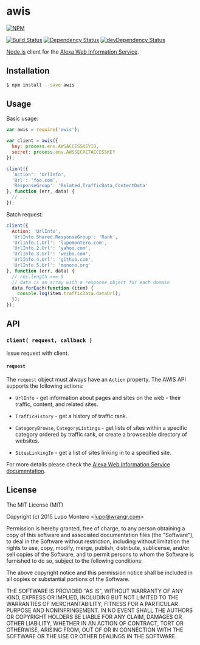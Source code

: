 # awis

[![NPM](https://nodei.co/npm/awis.png?compact=true)](https://nodei.co/npm/awis/)

[![Build Status](https://secure.travis-ci.org/wrangr/awis.png)](http://travis-ci.org/wrangr/awis)
[![Dependency Status](https://david-dm.org/wrangr/awis.png)](https://david-dm.org/wrangr/awis)
[![devDependency Status](https://david-dm.org/wrangr/awis/dev-status.png)](https://david-dm.org/wrangr/awis#info=devDependencies)

[Node.js](http://nodejs.org/) client for the [Alexa Web Information
Service](http://aws.amazon.com/awis/).

## Installation

```sh
$ npm install --save awis
```

## Usage

Basic usage:

```javascript
var awis = require('awis');

var client = awis({
  key: process.env.AWSACCESSKEYID,
  secret: process.env.AWSSECRETACCESSKEY
});

client({
  'Action': 'UrlInfo',
  'Url': 'foo.com',
  'ResponseGroup': 'Related,TrafficData,ContentData'
}, function (err, data) {
  // ...
});
```

Batch request:

```js
client({
  Action: 'UrlInfo',
  'UrlInfo.Shared.ResponseGroup': 'Rank',
  'UrlInfo.1.Url': 'lupomontero.com',
  'UrlInfo.2.Url': 'yahoo.com',
  'UrlInfo.3.Url': 'weibo.com',
  'UrlInfo.4.Url': 'github.com',
  'UrlInfo.5.Url': 'monono.org'
}, function (err, data) {
  // res.length === 5
  // data is an array with a response object for each domain
  data.forEach(function (item) {
    console.log(item.trafficData.dataUrl);
  });
});
```

## API

### `client( request, callback )`

Issue request with client.

#### `request`

The `request` object must always have an `Action` property. The AWIS API
supports the following actions:

* `UrlInfo` - get information about pages and sites on the web - their traffic,
content, and related sites.

* `TrafficHistory` - get a history of traffic rank.

* `CategoryBrowse`, `CategoryListings` - get lists of sites within a specific
category ordered by traffic rank, or create a browseable directory of websites.

* `SitesLinkingIn` - get a list of sites linking in to a specified site.

For more details please check the [Alexa Web Information Service
documentation](http://docs.aws.amazon.com/AlexaWebInfoService/latest/).

## License

The MIT License (MIT)

Copyright (c) 2015 Lupo Montero &lt;lupo@wrangr.com&gt;

Permission is hereby granted, free of charge, to any person obtaining a copy
of this software and associated documentation files (the "Software"), to deal
in the Software without restriction, including without limitation the rights
to use, copy, modify, merge, publish, distribute, sublicense, and/or sell
copies of the Software, and to permit persons to whom the Software is
furnished to do so, subject to the following conditions:

The above copyright notice and this permission notice shall be included in
all copies or substantial portions of the Software.

THE SOFTWARE IS PROVIDED "AS IS", WITHOUT WARRANTY OF ANY KIND, EXPRESS OR
IMPLIED, INCLUDING BUT NOT LIMITED TO THE WARRANTIES OF MERCHANTABILITY,
FITNESS FOR A PARTICULAR PURPOSE AND NONINFRINGEMENT. IN NO EVENT SHALL THE
AUTHORS OR COPYRIGHT HOLDERS BE LIABLE FOR ANY CLAIM, DAMAGES OR OTHER
LIABILITY, WHETHER IN AN ACTION OF CONTRACT, TORT OR OTHERWISE, ARISING FROM,
OUT OF OR IN CONNECTION WITH THE SOFTWARE OR THE USE OR OTHER DEALINGS IN
THE SOFTWARE.
